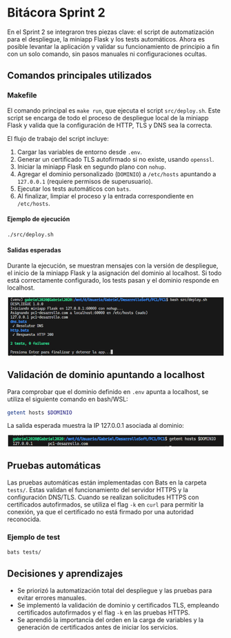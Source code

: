 
# Bitácora Sprint 2

En el Sprint 2 se integraron tres piezas clave: el script de automatización para el despliegue, la miniapp Flask y los tests automáticos. Ahora es posible levantar la aplicación y validar su funcionamiento de principio a fin con un solo comando, sin pasos manuales ni configuraciones ocultas.

## Comandos principales utilizados

### Makefile

El comando principal es `make run`, que ejecuta el script `src/deploy.sh`. Este script se encarga de todo el proceso de despliegue local de la miniapp Flask y valida que la configuración de HTTP, TLS y DNS sea la correcta.

El flujo de trabajo del script incluye:

1. Cargar las variables de entorno desde `.env`.
2. Generar un certificado TLS autofirmado si no existe, usando `openssl`.
3. Iniciar la miniapp Flask en segundo plano con `nohup`.
4. Agregar el dominio personalizado (`DOMINIO`) a `/etc/hosts` apuntando a `127.0.0.1` (requiere permisos de superusuario).
5. Ejecutar los tests automáticos con `bats`.
6. Al finalizar, limpiar el proceso y la entrada correspondiente en `/etc/hosts`.

#### Ejemplo de ejecución

```sh
./src/deploy.sh
```

#### Salidas esperadas

Durante la ejecución, se muestran mensajes con la versión de despliegue, el inicio de la miniapp Flask y la asignación del dominio al localhost. Si todo está correctamente configurado, los tests pasan y el dominio responde en localhost.

<p align="center">
 <img src="image.png" alt="Ejecución exitosa del despliegue" width="500"/>
</p>

## Validación de dominio apuntando a localhost

Para comprobar que el dominio definido en `.env` apunta a localhost, se utiliza el siguiente comando en bash/WSL:

```sh
getent hosts $DOMINIO
```

La salida esperada muestra la IP 127.0.0.1 asociada al dominio:

<p align="center">
 <img src="image-1.png" alt="Validación de dominio a localhost" width="500"/>
</p>

## Pruebas automáticas

Las pruebas automáticas están implementadas con Bats en la carpeta `tests/`. Estas validan el funcionamiento del servidor HTTPS y la configuración DNS/TLS. Cuando se realizan solicitudes HTTPS con certificados autofirmados, se utiliza el flag `-k` en `curl` para permitir la conexión, ya que el certificado no está firmado por una autoridad reconocida.

### Ejemplo de test

```sh
bats tests/
```

## Decisiones y aprendizajes

- Se priorizó la automatización total del despliegue y las pruebas para evitar errores manuales.
- Se implementó la validación de dominio y certificados TLS, empleando certificados autofirmados y el flag `-k` en las pruebas HTTPS.
- Se aprendió la importancia del orden en la carga de variables y la generación de certificados antes de iniciar los servicios.
